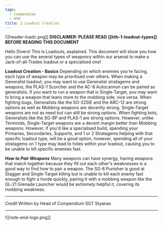 ```yaml
---
tags:
  - Compendium
  - HTH
title: 2 Loadout Creation
---
```

![[header-loadc.png]]
**DISCLAIMER: PLEASE READ** 
**[[hth-1-loadout-types]]**
**BEFORE READING THIS DOCUMENT** 

Hello Divers! This is Loadouts, explained. This document will show you how you can use the several types of weaponry within our arsenal to make a Jack-of-all-Trades loadout or a specialised one! 

**Loadout Creation - Basics**
Depending on which enemies you're facing, each type of weapon may be prioritised over others. When making a Generalist loadout, you may want to use Generalist stratagems and weapons, the PLAS-1 Scorcher and the AC-8 Autocannon can be paired as generalists. If you want to run a weapon that is Single-Target, you may want to bring a weapon that leans more to the mobbing side, vice versa. When fighting bugs, Generalists like the SG-225IE and the ARC-12 are strong options as well as Mobbing weapons are decently strong. Single-Target weapons are not as need but can still be strong options. When fighting bots, Generalists like the SG-8P and PLAS-1 are strong options. However, unlike Terminids, Single-Target weapons are a decent margin better than Mobbing weapons. However, if you'd like a specialised build, spending your Primaries, Secondaries, Supports, and 1 or 2 Stratagems helping with that specific loadout type, will be a good option, however, spending all of your stratagems on 1 type may lead to holes within your loadout, causing you to be unable to kill specific enemies fast. 

_**How to Pair Weapons**_ 
Many weapons can have synergy, having weapons that match together because they fill out each other's weaknesses is a good way to find how to pair a weapon. The SG-8 Punisher is good at Stagger and Single-Target killing but is unable to kill each enemy fast enough to fight a horde quickly, pairing it with a mobbing weapon like the GL-21 Grenade Launcher would be extremely helpful it, covering its mobbing weakness.

***
*Credit*
Written by Head of Compendium SGT Styanax 
***

![[note-end-logo.png]]